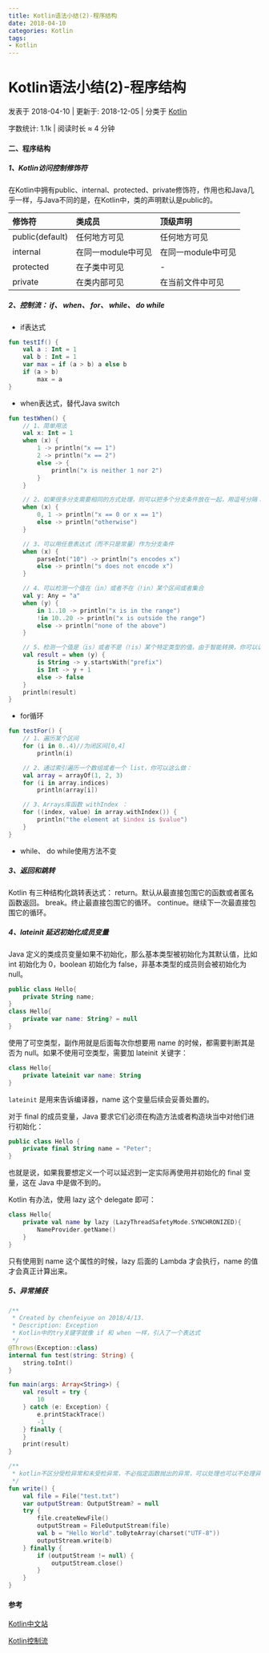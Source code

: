 ```yaml
---
title: Kotlin语法小结(2)-程序结构
date: 2018-04-10
categories: Kotlin
tags:
- Kotlin
---
```



# Kotlin语法小结(2)-程序结构

 发表于 2018-04-10 | 更新于: 2018-12-05 | 分类于 [Kotlin](http://android9527.com/categories/Kotlin/)

 字数统计: 1.1k | 阅读时长 ≈ 4 分钟

#### 二、程序结构

##### 1、Kotlin访问控制修饰符

在Kotlin中拥有public、internal、protected、private修饰符，作用也和Java几乎一样，与Java不同的是，在Kotlin中，类的声明默认是public的。

| 修饰符          | 类成员             | 顶级声明           |
| :-------------- | :----------------- | :----------------- |
| public(default) | 任何地方可见       | 任何地方可见       |
| internal        | 在同一module中可见 | 在同一module中可见 |
| protected       | 在子类中可见       | -                  |
| private         | 在类内部可见       | 在当前文件中可见   |



##### 2、控制流： if、 when、 for、 while、 do while

- if表达式

```kotlin
fun testIf() {
    val a : Int = 1
    val b : Int = 1
    var max = if (a > b) a else b
    if (a > b)
        max = a
}
```

- when表达式，替代Java switch

```kotlin
fun testWhen() {
    // 1、简单用法
    val x: Int = 1
    when (x) {
        1 -> println("x == 1")
        2 -> println("x == 2")
        else -> {
            println("x is neither 1 nor 2")
        }
    }

    // 2、如果很多分支需要相同的方式处理，则可以把多个分支条件放在一起，用逗号分隔：
    when (x) {
        0, 1 -> println("x == 0 or x == 1")
        else -> println("otherwise")
    }

    // 3、可以用任意表达式（而不只是常量）作为分支条件
    when (x) {
        parseInt("10") -> println("s encodes x")
        else -> println("s does not encode x")
    }

    // 4、可以检测一个值在（in）或者不在（!in）某个区间或者集合
    val y: Any = "a"
    when (y) {
        in 1..10 -> println("x is in the range")
        !in 10..20 -> println("x is outside the range")
        else -> println("none of the above")
    }

    // 5、检测一个值是（is）或者不是（!is）某个特定类型的值，由于智能转换，你可以访问该类型的方法和属性而需任何额外的检测。
    val result = when (y) {
        is String -> y.startsWith("prefix")
        is Int -> y + 1
        else -> false
    }
    println(result)
}
```

- for循环

```kotlin
fun testFor() {
    // 1、遍历某个区间
    for (i in 0..4)//为闭区间[0,4]
        println(i)

    // 2、通过索引遍历一个数组或者一个 list，你可以这么做：
    val array = arrayOf(1, 2, 3)
    for (i in array.indices)
        println(array[i])

    // 3、Arrays库函数 withIndex ：
    for ((index, value) in array.withIndex()) {
        println("the element at $index is $value")
    }
}
```

- while、 do while使用方法不变

##### 3、返回和跳转

Kotlin 有三种结构化跳转表达式：
return。默认从最直接包围它的函数或者匿名函数返回。
break。终止最直接包围它的循环。
continue。继续下一次最直接包围它的循环。

##### 4、lateinit 延迟初始化成员变量

Java 定义的类成员变量如果不初始化，那么基本类型被初始化为其默认值，比如 int 初始化为 0，boolean 初始化为 false，非基本类型的成员则会被初始化为 null。

```kotlin
public class Hello{
    private String name;
}
class Hello{
    private var name: String? = null
}
```

使用了可空类型，副作用就是后面每次你想要用 name 的时候，都需要判断其是否为 null。如果不使用可空类型，需要加 lateinit 关键字：

```kotlin
class Hello{
    private lateinit var name: String
}
```

`lateinit` 是用来告诉编译器，name 这个变量后续会妥善处置的。

对于 final 的成员变量，Java 要求它们必须在构造方法或者构造块当中对他们进行初始化：

```kotlin
public class Hello {
    private final String name = "Peter";
}
```

也就是说，如果我要想定义一个可以延迟到一定实际再使用并初始化的 final 变量，这在 Java 中是做不到的。

Kotlin 有办法，使用 lazy 这个 delegate 即可：

```kotlin
class Hello{
    private val name by lazy (LazyThreadSafetyMode.SYNCHRONIZED){
        NameProvider.getName()
    }
}
```

只有使用到 name 这个属性的时候，lazy 后面的 Lambda 才会执行，name 的值才会真正计算出来。

##### 5、异常捕获

```kotlin
/**
 * Created by chenfeiyue on 2018/4/13.
 * Description: Exception
 * Kotlin中的try关键字就像 if 和 when 一样，引入了一个表达式
 */
@Throws(Exception::class)
internal fun test(string: String) {
    string.toInt()
}

fun main(args: Array<String>) {
    val result = try {
        10
    } catch (e: Exception) {
        e.printStackTrace()
        -1
    } finally {
    }
    print(result)
}

/**
 * kotlin不区分受检异常和未受检异常，不必指定函数抛出的异常，可以处理也可以不处理异常。
 */
fun write() {
    val file = File("test.txt")
    var outputStream: OutputStream? = null
    try {
        file.createNewFile()
        outputStream = FileOutputStream(file)
        val b = "Hello World".toByteArray(charset("UTF-8"))
        outputStream.write(b)
    } finally {
        if (outputStream != null) {
            outputStream.close()
        }
    }
}
```

#### 参考

[Kotlin中文站](https://www.kotlincn.net/)

[Kotlin控制流](http://blog.csdn.net/jhj_24/article/details/53896224)